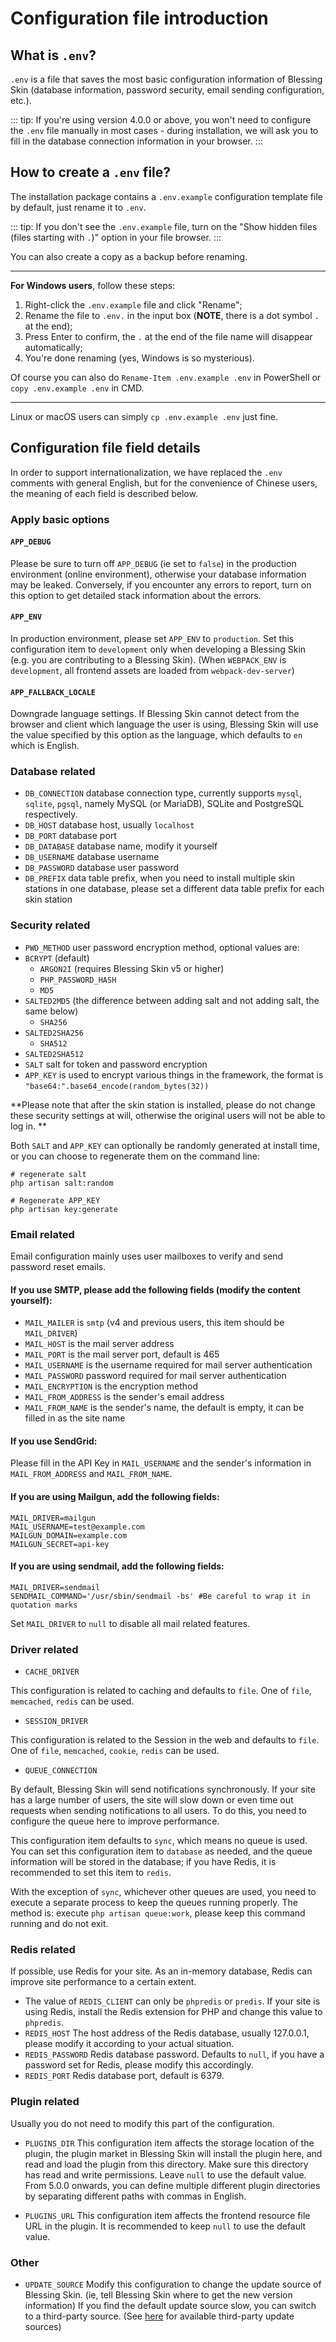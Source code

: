# Configuration file introduction

## What is `.env`?

`.env` is a file that saves the most basic configuration information of Blessing Skin (database information, password security, email sending configuration, etc.).

::: tip:
If you're using version 4.0.0 or above, you won't need to configure the `.env` file manually in most cases - during installation, we will ask you to fill in the database connection information in your browser.
:::

## How to create a `.env` file?

The installation package contains a `.env.example` configuration template file by default, just rename it to `.env`.

::: tip:
If you don't see the `.env.example` file, turn on the "Show hidden files (files starting with `.`)" option in your file browser.
:::

You can also create a copy as a backup before renaming.

--------------

**For Windows users**, follow these steps:

1. Right-click the `.env.example` file and click "Rename";
2. Rename the file to `.env.` in the input box (**NOTE**, there is a dot symbol `.` at the end);
3. Press Enter to confirm, the `.` at the end of the file name will disappear automatically;
4. You're done renaming (yes, Windows is so mysterious).

Of course you can also do `Rename-Item .env.example .env` in PowerShell or `copy .env.example .env` in CMD.

--------------

Linux or macOS users can simply `cp .env.example .env` just fine.

## Configuration file field details

In order to support internationalization, we have replaced the `.env` comments with general English, but for the convenience of Chinese users, the meaning of each field is described below.

### Apply basic options

#### `APP_DEBUG`

Please be sure to turn off `APP_DEBUG` (ie set to `false`) in the production environment (online environment), otherwise your database information may be leaked.
Conversely, if you encounter any errors to report, turn on this option to get detailed stack information about the errors.

#### `APP_ENV`

In production environment, please set `APP_ENV` to `production`. Set this configuration item to `development` only when developing a Blessing Skin (e.g. you are contributing to a Blessing Skin). (When `WEBPACK_ENV` is `development`, all frontend assets are loaded from `webpack-dev-server`)

#### `APP_FALLBACK_LOCALE`

Downgrade language settings. If Blessing Skin cannot detect from the browser and client which language the user is using, Blessing Skin will use the value specified by this option as the language, which defaults to `en` which is English.

### Database related

- `DB_CONNECTION` database connection type, currently supports `mysql`, `sqlite`, `pgsql`, namely MySQL (or MariaDB), SQLite and PostgreSQL respectively.
- `DB_HOST` database host, usually `localhost`
- `DB_PORT` database port
- `DB_DATABASE` database name, modify it yourself
- `DB_USERNAME` database username
- `DB_PASSWORD` database user password
- `DB_PREFIX` data table prefix, when you need to install multiple skin stations in one database, please set a different data table prefix for each skin station

### Security related

- `PWD_METHOD` user password encryption method, optional values ​​are:
- `BCRYPT` (default)
  - `ARGON2I` (requires Blessing Skin v5 or higher)
  - `PHP_PASSWORD_HASH`
  - `MD5`
- `SALTED2MD5` (the difference between adding salt and not adding salt, the same below)
  - `SHA256`
- `SALTED2SHA256`
  - `SHA512`
- `SALTED2SHA512`
- `SALT` salt for token and password encryption
- `APP_KEY` is used to encrypt various things in the framework, the format is `"base64:".base64_encode(random_bytes(32))`

**Please note that after the skin station is installed, please do not change these security settings at will, otherwise the original users will not be able to log in. **

Both `SALT` and `APP_KEY` can optionally be randomly generated at install time, or you can choose to regenerate them on the command line:

````
# regenerate salt
php artisan salt:random

# Regenerate APP_KEY
php artisan key:generate
````

### Email related

Email configuration mainly uses user mailboxes to verify and send password reset emails.

#### If you use SMTP, please add the following fields (modify the content yourself):

- `MAIL_MAILER` is `smtp` (v4 and previous users, this item should be `MAIL_DRIVER`)
- `MAIL_HOST` is the mail server address
- `MAIL_PORT` is the mail server port, default is 465
- `MAIL_USERNAME` is the username required for mail server authentication
- `MAIL_PASSWORD` password required for mail server authentication
- `MAIL_ENCRYPTION` is the encryption method
- `MAIL_FROM_ADDRESS` is the sender's email address
- `MAIL_FROM_NAME` is the sender's name, the default is empty, it can be filled in as the site name

#### If you use SendGrid:

Please fill in the API Key in `MAIL_USERNAME` and the sender's information in `MAIL_FROM_ADDRESS` and `MAIL_FROM_NAME`.

#### If you are using Mailgun, add the following fields:

````
MAIL_DRIVER=mailgun
MAIL_USERNAME=test@example.com
MAILGUN_DOMAIN=example.com
MAILGUN_SECRET=api-key
````

#### If you are using sendmail, add the following fields:

````
MAIL_DRIVER=sendmail
SENDMAIL_COMMAND='/usr/sbin/sendmail -bs' #Be careful to wrap it in quotation marks
````

Set `MAIL_DRIVER` to `null` to disable all mail related features.

### Driver related

- `CACHE_DRIVER`

This configuration is related to caching and defaults to `file`. One of `file`, `memcached`, `redis` can be used.

- `SESSION_DRIVER`

This configuration is related to the Session in the web and defaults to `file`. One of `file`, `memcached`, `cookie`, `redis` can be used.

- `QUEUE_CONNECTION`

By default, Blessing Skin will send notifications synchronously. If your site has a large number of users, the site will slow down or even time out requests when sending notifications to all users. To do this, you need to configure the queue here to improve performance.

This configuration item defaults to `sync`, which means no queue is used. You can set this configuration item to `database` as needed, and the queue information will be stored in the database; if you have Redis, it is recommended to set this item to `redis`.

With the exception of `sync`, whichever other queues are used, you need to execute a separate process to keep the queues running properly. The method is: execute `php artisan queue:work`, please keep this command running and do not exit.

### Redis related

If possible, use Redis for your site. As an in-memory database, Redis can improve site performance to a certain extent.

- The value of `REDIS_CLIENT` can only be `phpredis` or `predis`. If your site is using Redis, install the Redis extension for PHP and change this value to `phpredis`.
- `REDIS_HOST` The host address of the Redis database, usually 127.0.0.1, please modify it according to your actual situation.
- `REDIS_PASSWORD` Redis database password. Defaults to `null`, if you have a password set for Redis, please modify this accordingly.
- `REDIS_PORT` Redis database port, default is 6379.

### Plugin related

Usually you do not need to modify this part of the configuration.

- `PLUGINS_DIR` This configuration item affects the storage location of the plugin, the plugin market in Blessing Skin will install the plugin here, and read and load the plugin from this directory. Make sure this directory has read and write permissions. Leave `null` to use the default value. From 5.0.0 onwards, you can define multiple different plugin directories by separating different paths with commas in English.

- `PLUGINS_URL` This configuration item affects the frontend resource file URL in the plugin. It is recommended to keep `null` to use the default value.

### Other

- `UPDATE_SOURCE` Modify this configuration to change the update source of Blessing Skin. (ie, tell Blessing Skin where to get the new version information) If you find the default update source slow, you can switch to a third-party source. (See [here](/update-sources.md) for available third-party update sources)